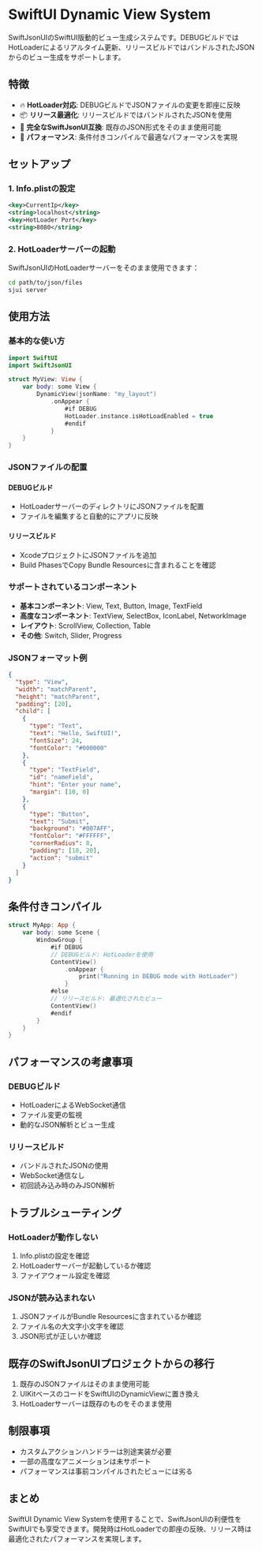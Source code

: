 # SwiftUI Dynamic View System

SwiftJsonUIのSwiftUI版動的ビュー生成システムです。DEBUGビルドではHotLoaderによるリアルタイム更新、リリースビルドではバンドルされたJSONからのビュー生成をサポートします。

## 特徴

- 🔥 **HotLoader対応**: DEBUGビルドでJSONファイルの変更を即座に反映
- 📦 **リリース最適化**: リリースビルドではバンドルされたJSONを使用
- 🎨 **完全なSwiftJsonUI互換**: 既存のJSON形式をそのまま使用可能
- 🚀 **パフォーマンス**: 条件付きコンパイルで最適なパフォーマンスを実現

## セットアップ

### 1. Info.plistの設定

```xml
<key>CurrentIp</key>
<string>localhost</string>
<key>HotLoader Port</key>
<string>8080</string>
```

### 2. HotLoaderサーバーの起動

SwiftJsonUIのHotLoaderサーバーをそのまま使用できます：

```bash
cd path/to/json/files
sjui server
```

## 使用方法

### 基本的な使い方

```swift
import SwiftUI
import SwiftJsonUI

struct MyView: View {
    var body: some View {
        DynamicView(jsonName: "my_layout")
            .onAppear {
                #if DEBUG
                HotLoader.instance.isHotLoadEnabled = true
                #endif
            }
    }
}
```

### JSONファイルの配置

#### DEBUGビルド
- HotLoaderサーバーのディレクトリにJSONファイルを配置
- ファイルを編集すると自動的にアプリに反映

#### リリースビルド
- XcodeプロジェクトにJSONファイルを追加
- Build PhasesでCopy Bundle Resourcesに含まれることを確認

### サポートされているコンポーネント

- **基本コンポーネント**: View, Text, Button, Image, TextField
- **高度なコンポーネント**: TextView, SelectBox, IconLabel, NetworkImage
- **レイアウト**: ScrollView, Collection, Table
- **その他**: Switch, Slider, Progress

### JSONフォーマット例

```json
{
  "type": "View",
  "width": "matchParent",
  "height": "matchParent",
  "padding": [20],
  "child": [
    {
      "type": "Text",
      "text": "Hello, SwiftUI!",
      "fontSize": 24,
      "fontColor": "#000000"
    },
    {
      "type": "TextField",
      "id": "nameField",
      "hint": "Enter your name",
      "margin": [10, 0]
    },
    {
      "type": "Button",
      "text": "Submit",
      "background": "#007AFF",
      "fontColor": "#FFFFFF",
      "cornerRadius": 8,
      "padding": [10, 20],
      "action": "submit"
    }
  ]
}
```

## 条件付きコンパイル

```swift
struct MyApp: App {
    var body: some Scene {
        WindowGroup {
            #if DEBUG
            // DEBUGビルド: HotLoaderを使用
            ContentView()
                .onAppear {
                    print("Running in DEBUG mode with HotLoader")
                }
            #else
            // リリースビルド: 最適化されたビュー
            ContentView()
            #endif
        }
    }
}
```

## パフォーマンスの考慮事項

### DEBUGビルド
- HotLoaderによるWebSocket通信
- ファイル変更の監視
- 動的なJSON解析とビュー生成

### リリースビルド
- バンドルされたJSONの使用
- WebSocket通信なし
- 初回読み込み時のみJSON解析

## トラブルシューティング

### HotLoaderが動作しない
1. Info.plistの設定を確認
2. HotLoaderサーバーが起動しているか確認
3. ファイアウォール設定を確認

### JSONが読み込まれない
1. JSONファイルがBundle Resourcesに含まれているか確認
2. ファイル名の大文字小文字を確認
3. JSON形式が正しいか確認

## 既存のSwiftJsonUIプロジェクトからの移行

1. 既存のJSONファイルはそのまま使用可能
2. UIKitベースのコードをSwiftUIのDynamicViewに置き換え
3. HotLoaderサーバーは既存のものをそのまま使用

## 制限事項

- カスタムアクションハンドラーは別途実装が必要
- 一部の高度なアニメーションは未サポート
- パフォーマンスは事前コンパイルされたビューには劣る

## まとめ

SwiftUI Dynamic View Systemを使用することで、SwiftJsonUIの利便性をSwiftUIでも享受できます。開発時はHotLoaderでの即座の反映、リリース時は最適化されたパフォーマンスを実現します。